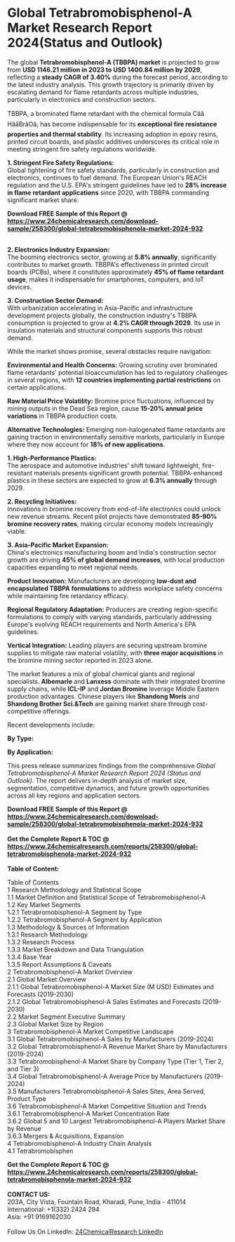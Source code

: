 <h1>Global Tetrabromobisphenol-A Market Research Report 2024(Status and Outlook)</h1><p>The global <strong>Tetrabromobisphenol-A (TBBPA) market</strong> is projected to grow from <strong>USD 1146.21 million in 2023 to USD 1400.84 million by 2029</strong>, reflecting a <strong>steady CAGR of 3.40%</strong> during the forecast period, according to the latest industry analysis. This growth trajectory is primarily driven by escalating demand for flame retardants across multiple industries, particularly in electronics and construction sectors.</p><p>TBBPA, a brominated flame retardant with the chemical formula CââHââBrâOâ, has become indispensable for its <strong>exceptional fire resistance properties and thermal stability</strong>. Its increasing adoption in epoxy resins, printed circuit boards, and plastic additives underscores its critical role in meeting stringent fire safety regulations worldwide.</p><p><strong>1. Stringent Fire Safety Regulations:</strong><br>
Global tightening of fire safety standards, particularly in construction and electronics, continues to fuel demand. The European Union's REACH regulation and the U.S. EPA's stringent guidelines have led to <strong>28% increase in flame retardant applications</strong> since 2020, with TBBPA commanding significant market share.</p><div><b>Download FREE Sample of this Report @ 
            <a href="https://www.24chemicalresearch.com/download-sample/258300/global-tetrabromobisphenola-market-2024-932">
            https://www.24chemicalresearch.com/download-sample/258300/global-tetrabromobisphenola-market-2024-932</a></b></div><br><p><strong>2. Electronics Industry Expansion:</strong><br>
The booming electronics sector, growing at <strong>5.8% annually</strong>, significantly contributes to market growth. TBBPA's effectiveness in printed circuit boards (PCBs), where it constitutes approximately <strong>45% of flame retardant usage</strong>, makes it indispensable for smartphones, computers, and IoT devices.</p><p><strong>3. Construction Sector Demand:</strong><br>
With urbanization accelerating in Asia-Pacific and infrastructure development projects globally, the construction industry's TBBPA consumption is projected to grow at <strong>4.2% CAGR through 2029</strong>. Its use in insulation materials and structural components supports this robust demand.</p><p>While the market shows promise, several obstacles require navigation:</p><p><strong>Environmental and Health Concerns:</strong> Growing scrutiny over brominated flame retardants' potential bioaccumulation has led to regulatory challenges in several regions, with <strong>12 countries implementing partial restrictions</strong> on certain applications.</p><p><strong>Raw Material Price Volatility:</strong> Bromine price fluctuations, influenced by mining outputs in the Dead Sea region, cause <strong>15-20% annual price variations</strong> in TBBPA production costs.</p><p><strong>Alternative Technologies:</strong> Emerging non-halogenated flame retardants are gaining traction in environmentally sensitive markets, particularly in Europe where they now account for <strong>18% of new applications</strong>.</p><p><strong>1. High-Performance Plastics:</strong><br>
The aerospace and automotive industries' shift toward lightweight, fire-resistant materials presents significant growth potential. TBBPA-enhanced plastics in these sectors are expected to grow at <strong>6.3% annually</strong> through 2029.</p><p><strong>2. Recycling Initiatives:</strong><br>
Innovations in bromine recovery from end-of-life electronics could unlock new revenue streams. Recent pilot projects have demonstrated <strong>85-90% bromine recovery rates</strong>, making circular economy models increasingly viable.</p><p><strong>3. Asia-Pacific Market Expansion:</strong><br>
China's electronics manufacturing boom and India's construction sector growth are driving <strong>45% of global demand increases</strong>, with local production capacities expanding to meet regional needs.</p><p><strong>Product Innovation:</strong> Manufacturers are developing <strong>low-dust and encapsulated TBBPA formulations</strong> to address workplace safety concerns while maintaining fire retardancy efficacy.</p><p><strong>Regional Regulatory Adaptation:</strong> Producers are creating region-specific formulations to comply with varying standards, particularly addressing Europe's evolving REACH requirements and North America's EPA guidelines.</p><p><strong>Vertical Integration:</strong> Leading players are securing upstream bromine supplies to mitigate raw material volatility, with <strong>three major acquisitions</strong> in the bromine mining sector reported in 2023 alone.</p><p>The market features a mix of global chemical giants and regional specialists. <strong>Albemarle</strong> and <strong>Lanxess</strong> dominate with their integrated bromine supply chains, while <strong>ICL-IP</strong> and <strong>Jordan Bromine</strong> leverage Middle Eastern production advantages. Chinese players like <strong>Shandong Moris</strong> and <strong>Shandong Brother Sci.&amp;Tech</strong> are gaining market share through cost-competitive offerings.</p><p>Recent developments include:</p><p><strong>By Type:</strong></p><p><strong>By Application:</strong></p><p>This press release summarizes findings from the comprehensive <em>Global Tetrabromobisphenol-A Market Research Report 2024 (Status and Outlook)</em>. The report delivers in-depth analysis of market size, segmentation, competitive dynamics, and future growth opportunities across all key regions and application sectors.</p><div><b>Download FREE Sample of this Report @ 
            <a href="https://www.24chemicalresearch.com/download-sample/258300/global-tetrabromobisphenola-market-2024-932">
            https://www.24chemicalresearch.com/download-sample/258300/global-tetrabromobisphenola-market-2024-932</a></b></div><br><div><b>Get the Complete Report & TOC @ 
            <a href="https://www.24chemicalresearch.com/reports/258300/global-tetrabromobisphenola-market-2024-932">
            https://www.24chemicalresearch.com/reports/258300/global-tetrabromobisphenola-market-2024-932</a></b></div><br>
            <b>Table of Content:</b><p>Table of Contents<br />
1 Research Methodology and Statistical Scope<br />
1.1 Market Definition and Statistical Scope of Tetrabromobisphenol-A<br />
1.2 Key Market Segments<br />
1.2.1 Tetrabromobisphenol-A Segment by Type<br />
1.2.2 Tetrabromobisphenol-A Segment by Application<br />
1.3 Methodology & Sources of Information<br />
1.3.1 Research Methodology<br />
1.3.2 Research Process<br />
1.3.3 Market Breakdown and Data Triangulation<br />
1.3.4 Base Year<br />
1.3.5 Report Assumptions & Caveats<br />
2 Tetrabromobisphenol-A Market Overview<br />
2.1 Global Market Overview<br />
2.1.1 Global Tetrabromobisphenol-A Market Size (M USD) Estimates and Forecasts (2019-2030)<br />
2.1.2 Global Tetrabromobisphenol-A Sales Estimates and Forecasts (2019-2030)<br />
2.2 Market Segment Executive Summary<br />
2.3 Global Market Size by Region<br />
3 Tetrabromobisphenol-A Market Competitive Landscape<br />
3.1 Global Tetrabromobisphenol-A Sales by Manufacturers (2019-2024)<br />
3.2 Global Tetrabromobisphenol-A Revenue Market Share by Manufacturers (2019-2024)<br />
3.3 Tetrabromobisphenol-A Market Share by Company Type (Tier 1, Tier 2, and Tier 3)<br />
3.4 Global Tetrabromobisphenol-A Average Price by Manufacturers (2019-2024)<br />
3.5 Manufacturers Tetrabromobisphenol-A Sales Sites, Area Served, Product Type<br />
3.6 Tetrabromobisphenol-A Market Competitive Situation and Trends<br />
3.6.1 Tetrabromobisphenol-A Market Concentration Rate<br />
3.6.2 Global 5 and 10 Largest Tetrabromobisphenol-A Players Market Share by Revenue<br />
3.6.3 Mergers & Acquisitions, Expansion<br />
4 Tetrabromobisphenol-A Industry Chain Analysis<br />
4.1 Tetrabromobisphen</p><div><b>Get the Complete Report & TOC @ 
            <a href="https://www.24chemicalresearch.com/reports/258300/global-tetrabromobisphenola-market-2024-932">
            https://www.24chemicalresearch.com/reports/258300/global-tetrabromobisphenola-market-2024-932</a></b></div><br><b>CONTACT US:</b><br>
            203A, City Vista, Fountain Road, Kharadi, Pune, India - 411014<br>
            International: +1(332) 2424 294<br>
            Asia: +91 9169162030 <br><br>
            Follow Us On LinkedIn: <a href="https://www.linkedin.com/company/24chemicalresearch/">24ChemicalResearch LinkedIn</a>